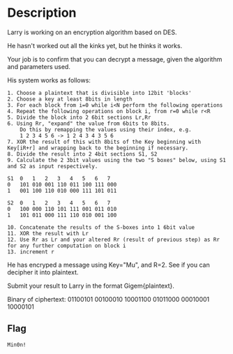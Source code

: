 # Description
Larry is working on an encryption algorithm based on DES.

He hasn't worked out all the kinks yet, but he thinks it works.

Your job is to confirm that you can decrypt a message, given the algorithm and parameters used.

His system works as follows:

	1. Choose a plaintext that is divisible into 12bit 'blocks'
	2. Choose a key at least 8bits in length
	3. For each block from i=0 while i<N perform the following operations
	4. Repeat the following operations on block i, from r=0 while r<R
	5. Divide the block into 2 6bit sections Lr,Rr
	6. Using Rr, "expand" the value from 6bits to 8bits.
		Do this by remapping the values using their index, e.g.
		1 2 3 4 5 6 -> 1 2 4 3 4 3 5 6
	7. XOR the result of this with 8bits of the Key beginning with Key[iR+r] and wrapping back to the beginning if necessary.
	8. Divide the result into 2 4bit sections S1, S2
	9. Calculate the 2 3bit values using the two "S boxes" below, using S1 and S2 as input respectively.

	S1	0	1	2	3	4	5	6	7
	0	101	010	001	110	011	100	111	000
	1	001	100	110	010	000	111	101	011
	
	S2	0	1	2	3	4	5	6	7
	0	100	000	110	101	111	001	011	010
	1	101	011	000	111	110	010	001	100
	
	10. Concatenate the results of the S-boxes into 1 6bit value
	11. XOR the result with Lr
	12. Use Rr as Lr and your altered Rr (result of previous step) as Rr for any further computation on block i
	13. increment r
	
	
He has encryped a message using Key="Mu", and R=2. See if you can decipher it into plaintext.

Submit your result to Larry in the format Gigem{plaintext}.

Binary of ciphertext: 01100101 00100010 10001100 01011000 00010001 10000101

## Flag
```plain
Min0n!
```